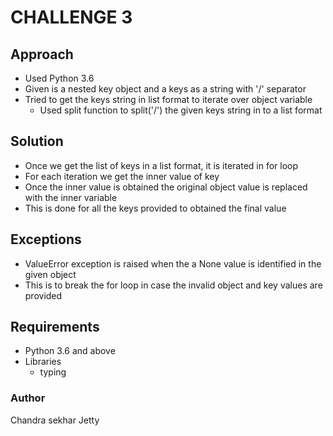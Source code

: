 # CHALLENGE 3

## Approach
 * Used Python 3.6
 * Given is a nested key object and a keys as a string with '/' separator
 * Tried to get the keys string in list format to iterate over object variable
    * Used split function to split('/') the given keys string in to a list format

## Solution
 * Once we get the list of keys in a list format, it is iterated in for loop
 * For each iteration we get the inner value of key
 * Once the inner value is obtained the original object value is replaced with the inner variable
 * This is done for all the keys provided to obtained the final value
 
## Exceptions
 * ValueError exception is raised when the a None value is identified in the given object
 * This is to break the for loop in case the invalid object and key values are provided 
 

## Requirements
  * Python 3.6 and above
  * Libraries
       * typing
 
### Author
Chandra sekhar Jetty

